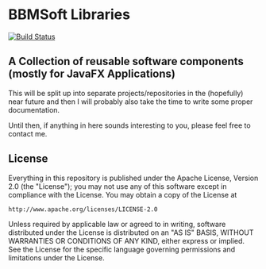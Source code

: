 # BBMSoft Libraries
[![Build Status](https://jenkins.bbmsoft.net/buildStatus/icon?job=bbmsoft-libs&build=4)](https://jenkins.bbmsoft.net/job/bbmsoft-libs/4/)
## A Collection of reusable software components (mostly for JavaFX Applications)

This will be split up into separate projects/repositories in the (hopefully) near future and then I will probably also take the time to write some proper documentation.

Until then, if anything in here sounds interesting to you, please feel free to contact me.

## License

Everything in this repository is published under the Apache License, Version 2.0 (the "License");
you may not use any of this software except in compliance with the License.
You may obtain a copy of the License at

    http://www.apache.org/licenses/LICENSE-2.0

Unless required by applicable law or agreed to in writing, software
distributed under the License is distributed on an "AS IS" BASIS,
WITHOUT WARRANTIES OR CONDITIONS OF ANY KIND, either express or implied.
See the License for the specific language governing permissions and
limitations under the License.